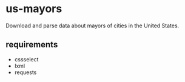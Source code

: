 us-mayors
=========

Download and parse data about mayors of cities in the United States.

requirements
------------
 * cssselect
 * lxml
 * requests

